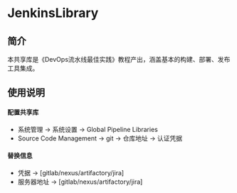 # JenkinsLibrary



## 简介

本共享库是《DevOps流水线最佳实践》教程产出，涵盖基本的构建、部署、发布工具集成。





## 使用说明
#### 配置共享库
- 系统管理 -> 系统设置 -> Global Pipeline Libraries 
- Source Code Management -> git -> 仓库地址 -> 认证凭据

#### 替换信息
- 凭据 -> [gitlab/nexus/artifactory/jira]
- 服务器地址 -> [gitlab/nexus/artifactory/jira]
    

